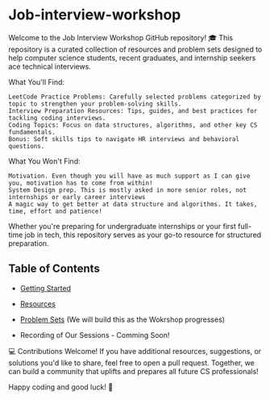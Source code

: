 # Job-interview-workshop
Welcome to the Job Interview Workshop GitHub repository! 🎓  This repository is a curated collection of resources and problem sets designed to help computer science students, recent graduates, and internship seekers ace technical interviews.

What You'll Find:

    LeetCode Practice Problems: Carefully selected problems categorized by topic to strengthen your problem-solving skills.
    Interview Preparation Resources: Tips, guides, and best practices for tackling coding interviews.
    Coding Topics: Focus on data structures, algorithms, and other key CS fundamentals.
    Bonus: Soft skills tips to navigate HR interviews and behavioral questions.

What You Won't Find:

    Motivation. Even though you will have as much support as I can give you, motivation has to come from within!
    System Design prep. This is mostly asked in more senior roles, not internships or early career interviews
    A magic way to get better at data structure and algorithms. It takes, time, effort and patience!
    


Whether you're preparing for undergraduate internships or your first full-time job in tech, this repository serves as your go-to resource for structured preparation.

## Table of Contents
    
* [Getting Started](https://github.com/Sirraff/Job-interview-workshop/blob/main/Getting-Started.md)

* [Resources](https://github.com/Sirraff/Job-interview-workshop/blob/main/Applying-Resources.md)

* [Problem Sets](https://github.com/Sirraff/Job-interview-workshop/tree/main/Leetcode-Problems) (We will build this as the Wokrshop progresses)
  
* Recording of Our Sessions - Comming Soon!

  

💻 Contributions Welcome! If you have additional resources, suggestions, or solutions you'd like to share, feel free to open a pull request. Together, we can build a community that uplifts and prepares all future CS professionals!

Happy coding and good luck! 🌟
